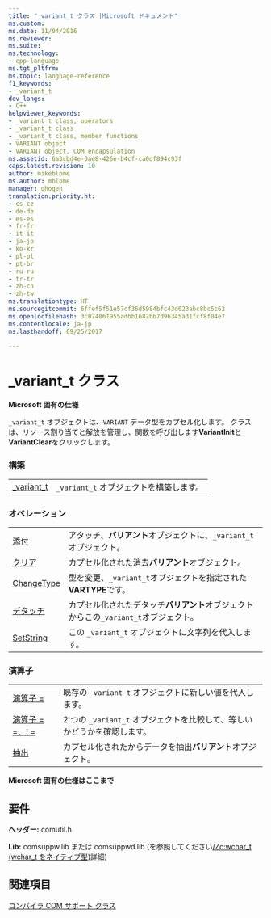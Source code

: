```yaml
---
title: "_variant_t クラス |Microsoft ドキュメント"
ms.custom: 
ms.date: 11/04/2016
ms.reviewer: 
ms.suite: 
ms.technology:
- cpp-language
ms.tgt_pltfrm: 
ms.topic: language-reference
f1_keywords:
- _variant_t
dev_langs:
- C++
helpviewer_keywords:
- _variant_t class, operators
- _variant_t class
- _variant_t class, member functions
- VARIANT object
- VARIANT object, COM encapsulation
ms.assetid: 6a3cbd4e-0ae8-425e-b4cf-ca0df894c93f
caps.latest.revision: 10
author: mikeblome
ms.author: mblome
manager: ghogen
translation.priority.ht:
- cs-cz
- de-de
- es-es
- fr-fr
- it-it
- ja-jp
- ko-kr
- pl-pl
- pt-br
- ru-ru
- tr-tr
- zh-cn
- zh-tw
ms.translationtype: HT
ms.sourcegitcommit: 6ffef5f51e57cf36d5984bfc43d023abc8bc5c62
ms.openlocfilehash: 3c074061955adbb1682bb7d96345a31fcf8f04e7
ms.contentlocale: ja-jp
ms.lasthandoff: 09/25/2017

---
```

# <a name="variantt-class"></a>_variant_t クラス
**Microsoft 固有の仕様**  
  
 `_variant_t` オブジェクトは、`VARIANT` データ型をカプセル化します。 クラスは、リソース割り当てと解放を管理し、関数を呼び出します**VariantInit**と**VariantClear**をクリックします。  
  
### <a name="construction"></a>構築  
  
|||  
|-|-|  
|[_variant_t](../cpp/variant-t-variant-t.md)|`_variant_t` オブジェクトを構築します。|  
  
### <a name="operations"></a>オペレーション  
  
|||  
|-|-|  
|[添付](../cpp/variant-t-attach.md)|アタッチ、**バリアント**オブジェクトに、`_variant_t`オブジェクト。|  
|[クリア](../cpp/variant-t-clear.md)|カプセル化された消去**バリアント**オブジェクト。|  
|[ChangeType](../cpp/variant-t-changetype.md)|型を変更、`_variant_t`オブジェクトを指定された**VARTYPE**です。|  
|[デタッチ](../cpp/variant-t-detach.md)|カプセル化されたデタッチ**バリアント**オブジェクトからこの`_variant_t`オブジェクト。|  
|[SetString](../cpp/variant-t-setstring.md)|この `_variant_t` オブジェクトに文字列を代入します。|  
  
### <a name="operators"></a>演算子  
  
|||  
|-|-|  
|[演算子 =](../cpp/variant-t-operator-equal.md)|既存の `_variant_t` オブジェクトに新しい値を代入します。|  
|[演算子 = =、! =](../cpp/variant-t-relational-operators.md)|2 つの `_variant_t` オブジェクトを比較して、等しいかどうかを確認します。|  
|[抽出](../cpp/variant-t-extractors.md)|カプセル化されたからデータを抽出**バリアント**オブジェクト。|  
  
**Microsoft 固有の仕様はここまで**  
  
## <a name="requirements"></a>要件  
 **ヘッダー:** comutil.h  
  
 **Lib:** comsuppw.lib または comsuppwd.lib (を参照してください[/Zc:wchar_t (wchar_t をネイティブ型)](../build/reference/zc-wchar-t-wchar-t-is-native-type.md)詳細)  
  
## <a name="see-also"></a>関連項目  
 [コンパイラ COM サポート クラス](../cpp/compiler-com-support-classes.md)
